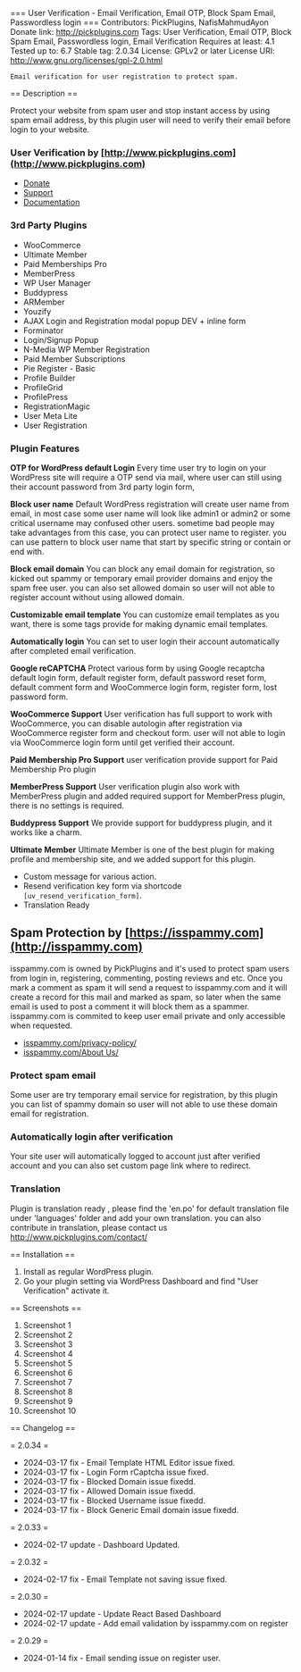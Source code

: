 === User Verification - Email Verification, Email OTP, Block Spam Email, Passwordless login   ===
	Contributors: PickPlugins, NafisMahmudAyon
	Donate link: http://pickplugins.com
	Tags:  User Verification, Email OTP, Block Spam Email, Passwordless login, Email Verification
	Requires at least: 4.1
	Tested up to: 6.7
	Stable tag: 2.0.34
	License: GPLv2 or later
	License URI: http://www.gnu.org/licenses/gpl-2.0.html

	Email verification for user registration to protect spam.

== Description ==

Protect your website from spam user and stop instant access by using spam email address, by this plugin user will need to verify their email before login to your website.

### User Verification by [http://www.pickplugins.com](http://www.pickplugins.com)

* [Donate](https://www.pickplugins.com/item/user-verification/?ref=wordpress.org)
* [Support](https://www.pickplugins.com/support/?ref=wordpress.org)
* [Documentation](https://pickplugins.com/documentation/user-verification/?ref=wordpress.org)

### 3rd Party Plugins

* WooCommerce
* Ultimate Member
* Paid Memberships Pro
* MemberPress
* WP User Manager
* Buddypress
* ARMember
* Youzify
* AJAX Login and Registration modal popup DEV + inline form
* Forminator
* Login/Signup Popup
* N-Media WP Member Registration
* Paid Member Subscriptions
* Pie Register - Basic
* Profile Builder
* ProfileGrid
* ProfilePress
* RegistrationMagic
* User Meta Lite
* User Registration


### Plugin Features

**OTP for WordPress default Login**
Every time user try to login on your WordPress site will require a OTP send via mail, where user can still using their account password from 3rd party login form,

**Block user name**
Default WordPress registration will create user name from email, in most case some user name will look like admin1 or admin2 or some critical username may confused other users. sometime bad people may take advantages from this case, you can protect user name to register. you can use pattern to block user name that start by specific string or contain or end with.

**Block email domain**
You can block any email domain for registration, so kicked out spammy or temporary email provider domains and enjoy the spam free user. you can also set allowed domain so user will not able to register account without using allowed domain.

**Customizable email template**
You can customize email templates as you want, there is some tags provide for making dynamic email templates.

**Automatically login**
You can set to user login their account automatically after completed email verification.

**Google reCAPTCHA**
Protect various form by using Google recaptcha default login form, default register form, default password reset form, default comment form and WooCommerce login form, register form, lost password form.

**WooCommerce Support**
User verification has full support to work with WooCommerce, you can disable autologin after registration via WooCommerce register form and checkout form. user will not able to login via WooCommerce login form until get verified their account.

**Paid Membership Pro Support**
user verification provide support for Paid Membership Pro plugin

**MemberPress Support**
User verification plugin also work with MemberPress plugin and added required support for MemberPress plugin, there is no settings is required.

**Buddypress Support**
We provide support for buddypress plugin, and it works like a charm.

**Ultimate Member**
Ultimate Member is one of the best plugin for making profile and membership site, and we added support for this plugin.

* Custom message for various action.
* Resend verification key form via shortcode `[uv_resend_verification_form]`.
* Translation Ready

## Spam Protection by [https://isspammy.com](http://isspammy.com)

isspammy.com is owned by PickPlugins and it's used to protect spam users from login in, registering, commenting, posting reviews and etc. Once you mark a comment as spam it will send a request to isspammy.com and it will create a record for this mail and marked as spam, so later when the same email is used to post a comment it will block them as a spammer. isspammy.com is commited to keep user email private and only accessible when requested.

* [isspammy.com/privacy-policy/](http://isspammy.com/privacy-policy/)
* [isspammy.com/About Us/](http://isspammy.com/privacy-policy/)



### Protect spam email
Some user are try temporary email service for registration, by this plugin you can list of spammy domain so user will not able to use these domain email for registration.



### Automatically login after verification
Your site user will automatically logged to account just after verified account and you can also set custom page link where to redirect.


### Translation

Plugin is translation ready , please find the 'en.po' for default translation file under 'languages' folder and add your own translation. you can also contribute in translation, please contact us http://www.pickplugins.com/contact/




== Installation ==

1. Install as regular WordPress plugin.<br />
2. Go your plugin setting via WordPress Dashboard and find "User Verification" activate it.<br />


== Screenshots ==

1. Screenshot 1
2. Screenshot 2
3. Screenshot 3
4. Screenshot 4
5. Screenshot 5
6. Screenshot 6
7. Screenshot 7
8. Screenshot 8
9. Screenshot 9
10. Screenshot 10



== Changelog ==

= 2.0.34 =
* 2024-03-17 fix - Email Template HTML Editor issue fixed.
* 2024-03-17 fix - Login Form rCaptcha issue fixed.
* 2024-03-17 fix - Blocked Domain issue fixedd.
* 2024-03-17 fix - Allowed Domain issue fixedd.
* 2024-03-17 fix - Blocked Username issue fixedd.
* 2024-03-17 fix - Block Generic Email domain issue fixedd.


= 2.0.33 =
* 2024-02-17 update - Dashboard Updated.

= 2.0.32 =
* 2024-02-17 fix - Email Template not saving issue fixed.

= 2.0.30 =
* 2024-02-17 update - Update React Based Dashboard
* 2024-02-17 update - Add email validation by isspammy.com on register

= 2.0.29 =
* 2024-01-14 fix - Email sending issue on register user.

